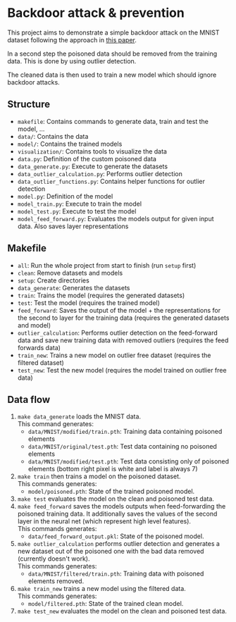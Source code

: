 # Backdoor attack & prevention

This project aims to demonstrate a simple backdoor attack on the MNIST dataset following the approach in [this paper](https://arxiv.org/pdf/1811.00636.pdf).

In a second step the poisoned data should be removed from the training data.
This is done by using outlier detection.

The cleaned data is then used to train a new model which should ignore backdoor attacks.

## Structure

-   `makefile`: Contains commands to generate data, train and test the model, ...
-   `data/`: Contains the data
-   `model/`: Contains the trained models
-   `visualization/`: Contains tools to visualize the data
-   `data.py`: Definition of the custom poisoned data
-   `data_generate.py`: Execute to generate the datasets
-   `data_outlier_calculation.py`: Performs outlier detection
-   `data_outlier_functions.py`: Contains helper functions for outlier detection
-   `model.py`: Definition of the model
-   `model_train.py`: Execute to train the model
-   `model_test.py`: Execute to test the model
-   `model_feed_forward.py`: Evaluates the models output for given input data. Also saves layer representations

## Makefile

-   `all`: Run the whole project from start to finish (run `setup` first)
-   `clean`: Remove datasets and models
-   `setup`: Create directories
-   `data_generate`: Generates the datasets
-   `train`: Trains the model (requires the generated datasets)
-   `test`: Test the model (requires the trained model)
-   `feed_forward`: Saves the output of the model + the representations for the second to layer for the training data (requires the generated datasets and model)
-   `outlier_calculation`: Performs outlier detection on the feed-forward data and save new training data with removed outliers (requires the feed forwards data)
-   `train_new`: Trains a new model on outlier free dataset (requires the filtered dataset)
-   `test_new`: Test the new model (requires the model trained on outlier free data)

## Data flow

1. `make data_generate` loads the MNIST data.  
   This command generates:
    - `data/MNIST/modified/train.pth`: Training data containing poisoned elements
    - `data/MNIST/original/test.pth`: Test data containing no poisoned elements
    - `data/MNIST/modified/test.pth`: Test data consisting only of poisoned elements (bottom right pixel is white and label is always 7)
2. `make train` then trains a model on the poisoned dataset.  
   This commands generates:
    - `model/poisoned.pth`: State of the trained poisoned model.
3. `make test` evaluates the model on the clean and poisoned test data.
4. `make feed_forward` saves the models outputs when feed-forwarding the poisoned training data. It additionally saves the values of the second layer in the neural net (which represent high level features).  
   This commands generates:
    - `data/feed_forward_output.pkl`: State of the poisoned model.
5. `make outlier_calculation` performs outlier detection and generates a new dataset out of the poisoned one with the bad data removed (currently doesn't work).  
   This commands generates:
    - `data/MNIST/filtered/train.pth`: Training data with poisoned elements removed.
6. `make train_new` trains a new model using the filtered data.  
   This commands generates:
    - `model/filtered.pth`: State of the trained clean model.
7. `make test_new` evaluates the model on the clean and poisoned test data.
